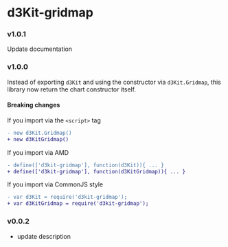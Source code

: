 # d3Kit-gridmap

### v1.0.1

Update documentation

### v1.0.0

Instead of exporting `d3Kit` and using the constructor via `d3Kit.Gridmap`, this library now return the chart constructor itself.

#### Breaking changes

If you import via the `<script>` tag

```diff
- new d3Kit.Gridmap()
+ new d3KitGridmap()
```

If you import via AMD

```diff
- define(['d3kit-gridmap'], function(d3Kit)){ ... }
+ define(['d3kit-gridmap'], function(d3KitGridmap)){ ... }
```

If you import via CommonJS style

```diff
- var d3Kit = require('d3kit-gridmap');
+ var d3KitGridmap = require('d3kit-gridmap');
```

### v0.0.2

- update description